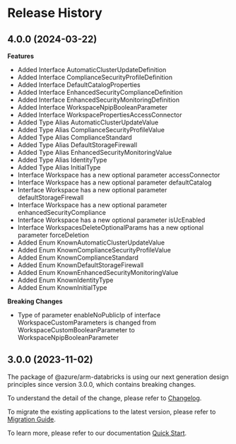 # Release History
    
## 4.0.0 (2024-03-22)
    
**Features**

  - Added Interface AutomaticClusterUpdateDefinition
  - Added Interface ComplianceSecurityProfileDefinition
  - Added Interface DefaultCatalogProperties
  - Added Interface EnhancedSecurityComplianceDefinition
  - Added Interface EnhancedSecurityMonitoringDefinition
  - Added Interface WorkspaceNpipBooleanParameter
  - Added Interface WorkspacePropertiesAccessConnector
  - Added Type Alias AutomaticClusterUpdateValue
  - Added Type Alias ComplianceSecurityProfileValue
  - Added Type Alias ComplianceStandard
  - Added Type Alias DefaultStorageFirewall
  - Added Type Alias EnhancedSecurityMonitoringValue
  - Added Type Alias IdentityType
  - Added Type Alias InitialType
  - Interface Workspace has a new optional parameter accessConnector
  - Interface Workspace has a new optional parameter defaultCatalog
  - Interface Workspace has a new optional parameter defaultStorageFirewall
  - Interface Workspace has a new optional parameter enhancedSecurityCompliance
  - Interface Workspace has a new optional parameter isUcEnabled
  - Interface WorkspacesDeleteOptionalParams has a new optional parameter forceDeletion
  - Added Enum KnownAutomaticClusterUpdateValue
  - Added Enum KnownComplianceSecurityProfileValue
  - Added Enum KnownComplianceStandard
  - Added Enum KnownDefaultStorageFirewall
  - Added Enum KnownEnhancedSecurityMonitoringValue
  - Added Enum KnownIdentityType
  - Added Enum KnownInitialType

**Breaking Changes**

  - Type of parameter enableNoPublicIp of interface WorkspaceCustomParameters is changed from WorkspaceCustomBooleanParameter to WorkspaceNpipBooleanParameter
    
    
## 3.0.0 (2023-11-02)

The package of @azure/arm-databricks is using our next generation design principles since version 3.0.0, which contains breaking changes.

To understand the detail of the change, please refer to [Changelog](https://aka.ms/js-track2-changelog).

To migrate the existing applications to the latest version, please refer to [Migration Guide](https://aka.ms/js-track2-migration-guide).

To learn more, please refer to our documentation [Quick Start](https://aka.ms/azsdk/js/mgmt/quickstart ).
